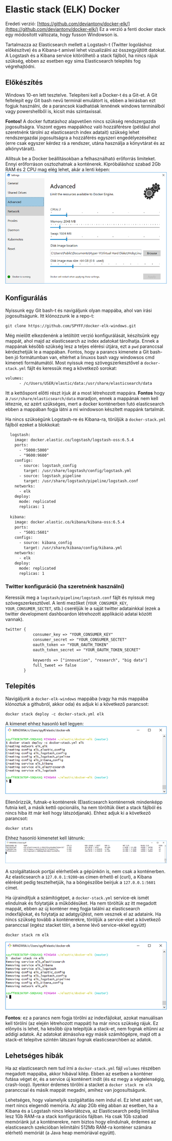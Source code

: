 # Elastic stack (ELK) Docker

Eredeti verzió: [https://github.com/deviantony/docker-elk/](https://github.com/deviantony/docker-elk/)
Ez a verzió a fenti docker stack egy módosított változata, hogy fusson Windowson is.

Tartalmazza az Elasticsearch mellett a Logstash-t (Twitter logoláshoz előkészítve) és a Kibana-t amivel lehet vizualizálni az összegyűjtött datokat.
A Logstash és a Kibana service kitörölhető a stack fájlból, ha nincs rájuk szükség, ebben az esetben egy sima Elasticsearch telepítés fog végrehajtódni.

## Előkészítés

Windows 10-en lett tesztelve. Telepíteni kell a Docker-t és a Git-et. A Git feltelepít egy Git bash nevű terminál emulátort is, ebben a leírásban ezt fogjuk használni, de a parancsok kiadhatóak lennének windows terminálból vagy powershellből is, kicsit más szintaxissal.

**Fontos!** A docker futtatáshoz alapvetően nincs szükség rendszergazda jogosultságra. Viszont egyes mappákhoz való hozzáférésre (például ahol szeretnénk tárolni az elasticsearch index adatait) szükség lehet rendszergazdai jogosultságra a hozzáférés egyszeri engedélyezéséhez (erre csak egyszer kérdez rá a rendszer, utána használja a könyvtárat és az alkönyvtárait).

Allítsuk be a Docker beállításokban a felhasználható erőforrás limiteket. Ennyi erőforráson osztozhatnak a konténerek. Kipróbáláshoz szabad 2Gb RAM és 2 CPU mag elég lehet, akár a lenti képen:
![](pic/docker-settings.png)

## Konfigurálás

Nyissunk egy Git bash-t és navigáljunk olyan mappába, ahol van írási jogosultságunk. Itt klónozzunk le a repo-t:

```
git clone https://github.com/SPYFF/docker-elk-windows.git
```

Még mielőtt elkezdenénk a letöltött verzió konfigurálását, készítsünk egy mappát, ahol majd az elasticsearch az index adatokat tárolhatja. Ennek a mappának később szükség lesz a teljes elérési útjára, ezt a `pwd` paranccsal kérdezhetjük le a mappában. Fontos, hogy a parancs kimenete a Git bash-ben jó formátumban van, eltérhet a linuxos bash vagy windowsos cmd kimeneti formátumától.
Most nyissuk meg szövegszerkesztővel a `docker-stack.yml` fájlt és keressük meg a következő sorokat:

```
volumes:
      - /c/Users/USER/elastic/data:/usr/share/elasticsearch/data
```

Itt a kettőspont előtti részt írjuk át a most létrehozott mappára. **Fontos** hogy a `/usr/share/elasticsearch/data` maradjon, ennek a mappának nem kell léteznie, ez azért szükséges, mert a docker konténerben futó elasticsearch ebben a mappában fogja látni a mi windowson készített mappánk tartalmát.

Ha nincs szükségünk Logstash-re és Kibana-ra, törüljük a `docker-stack.yml` fájlból ezeket a blokkokat:
```
  logstash:
    image: docker.elastic.co/logstash/logstash-oss:6.5.4
    ports:
      - "5000:5000"
      - "9600:9600"
    configs:
      - source: logstash_config
        target: /usr/share/logstash/config/logstash.yml
      - source: logstash_pipeline
        target: /usr/share/logstash/pipeline/logstash.conf
    networks:
      - elk
    deploy:
      mode: replicated
      replicas: 1

  kibana:
    image: docker.elastic.co/kibana/kibana-oss:6.5.4
    ports:
      - "5601:5601"
    configs:
      - source: kibana_config
        target: /usr/share/kibana/config/kibana.yml
    networks:
      - elk
    deploy:
      mode: replicated
      replicas: 1
```

### Twitter konfiguráció (ha szeretnénk használni)

Keressük meg a `logstash/pipeline/logstash.conf` fájlt és nyissuk meg szövegszerkesztővel. A lenti mezőket (`YOUR_CONSUMER_KEY`, `YOUR_CONSUMER_SECTET`, stb.) cseréljük le a saját twitter adatainkkal (ezek a twitter development dashboardon létrehozott applikáció adatai között vannak). 
```
twitter {
        	consumer_key => "YOUR_CONSUMER_KEY"
        	consumer_secret => "YOUR_CONSUMER_SECTET"
        	oauth_token => "YOUR_OAUTH_TOKEN"
        	oauth_token_secret => "YOUR_OAUTH_TOKEN_SECRET"
    
        	keywords => ["innovation", "research", "big data"]
        	full_tweet => false
    	}
```

## Telepítés

Navigáljunk a `docker-elk-windows` mappába (vagy ha más mappába klónoztuk a githubról, akkor oda) és adjuk ki a következő parancsot:

```
docker stack deploy -c docker-stack.yml elk
```

A kimenet ehhez hasonló kell legyen:
![](pic/deploy-elk.png)

Ellenőrizzük, futnak-e konténerek (Elasticsearch konténernek mindenképp futnia kell, a másik kettő opcionális, ha nem töröltük őket a stack fájlból és nincs hiba itt már kell hogy látszódjanak). Ehhez adjuk ki a következő parancsot:
```
docker stats
```
Ehhez hasonló kimenetet kell látnunk:
![](pic/docker-stats.png)

A szolgáltatások portjai elérhetőek a gépünkön is, nem csak a konténerben. Az elasticsearch a `127.0.0.1:9200`-as címen érhető el (curl), a Kibana elérését pedig tesztelhetjük, ha a böngészőbe beírjuk a `127.0.0.1:5601` címet.

Ha újraindítjuk a számítógépet, a `docker-stack.yml` service-ek ismét elindulnak és folytatják a működésüket. Ha nem töröltük az itt megadott mappát, ebben az új konténer meg fogja találni az elasticsearch indexfájlokat, és folytatja az adatgyűjtést, nem vesznek el az adataink. Ha nincs szükség tovább a konténerekre, töröljük a service-eket a következő paranccsal (egész stacket tölri, a benne lévő service-ekkel együtt)

```
docker stack rm elk
```
![](pic/remove-elk.png)

**Fontos**: ez a parancs nem fogja törölni az indexfájlokat, azokat manuálisan kell törölni (az elején létrehozott mappát) ha már nincs szükség rájuk. Ez előnyös is lehet, ha később újra telepítjük a stack-et, nem fognak eltűnni az addigi adatok. Az adatokat átmásolva egy másik számítógépre, majd ott a stack-et telepítve szintén látszani fognak elasticsearchben az adatok.

## Lehetséges hibák

Ha az elasticsearch nem tud írni a `docker-stack.yml` fájl `volumes` részében megadott mappába, akkor hibával kilép. Ebben az esetben a konténer futása véget ér, és a service új konténert indít (és ez megy a végtelenségig, crash-loop). Ilyenkor érdemes törölni a stacket a `docker stack rm elk` paranccsal és másik mappát megadni, amihez van jogosultságunk.

Lehetséges, hogy valamelyik szolgáltatlás nem indul el. Ez lehet azért van, mert nincs elegendő memória. Az alap 2Gb elég abban az esetben, ha a Kibana és a Logstash nincs lekorlátozva, az Elasticsearch pedig limitálva lesz 1Gb RAM-ra a stack konfigurációs fájlban. Ha csak 1Gb szabad memóriánk jut a konténerekre, nem biztos hogy elindulnak, érdemes az elasticsearch szekcióban lelimitálni 512Mb RAM-ra konténer számára elérhető memóriát (a Java heap memóriával együtt).

